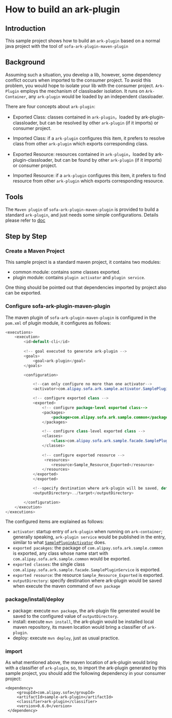 # How to build an ark-plugin
## Introduction
This sample project shows how to build an `ark-plugin`
based on a normal java project with the tool of `sofa-ark-plugin-maven-plugin`

## Background
Assuming such a situation, you develop a lib, however, some dependency 
conflict occurs when imported to the consumer project. To avoid this 
problem, you would hope to isolate your lib with the consumer project.
`Ark-Plugin` employs the mechanism of classloader isolation. It runs on 
`Ark-Container`, any `ark-plugin` would be loaded by an independent classloader.

There are four concepts about `ark-plugin`:

+ Exported Class: classes contained in `ark-plugin`，loaded by ark-plugin-classloader,
but can be resolved by other `ark-plugin` (if it imports) or consumer project.

+ Imported Class: if a `ark-plugin` configures this item, it prefers to resolve class 
from other `ark-plugin` which exports corresponding class.

+ Exported Resource: resources contained in `ark-plugin`，loaded by ark-plugin-classloader,
but can be found by other `ark-plugin` (if it imports) or consumer project.

+ Imported Resource: if a `ark-plugin` configures this item, it prefers to find resource 
from other `ark-plugin` which exports corresponding resource.

## Tools 
The `Maven plugin` of `sofa-ark-plugin-maven-plugin` is provided to build a
standard `ark-plugin`, and just needs some simple configurations. Details please
refer to [doc](https://www.sofastack.tech/sofa-boot/docs/sofa-ark-ark-plugin?lang=en)

## Step by Step
### Create a Maven Project
This sample project is a standard maven project, it contains two modules:

+ common module: contains some classes exported.
+ plugin module: contains `plugin activator` and `plugin service`.

One thing should be pointed out that dependencies imported by project also can be exported.

### Configure sofa-ark-plugin-maven-plugin
The maven plugin of `sofa-ark-plugin-maven-plugin` is configured in the `pom.xml` of plugin
module, it configures as follows:

``` java
<executions>
    <execution>
        <id>default-cli</id>
        
        <!-- goal executed to generate ark-plugin -->
        <goals>
            <goal>ark-plugin</goal>
        </goals>

        <configuration>

            <!--can only configure no more than one activator-->
            <activator>com.alipay.sofa.ark.sample.activator.SamplePluginActivator</activator>

            <!-- configure exported class -->
            <exported>
                <!-- configure package-level exported class-->
                <packages>
                    <package>com.alipay.sofa.ark.sample.common</package>
                </packages>

                <!-- configure class-level exported class -->
                <classes>
                    <class>com.alipay.sofa.ark.sample.facade.SamplePluginService</class>
                </classes>
                
                <!-- configure exported resource -->
                 <resources>
                    <resource>Sample_Resource_Exported</resource>
                </resources>
            </exported>
            </exported>

            <!--specify destination where ark-plugin will be saved, default saved to ${project.build.directory}-->
            <outputDirectory>../target</outputDirectory>

        </configuration>
    </execution>
</executions>
```
The configured items are explained as follows:
+ `activator`: startup entry of `ark-plugin` when running on `ark-container`; generally speaking,
`ark-plugin service` would be published in the entry, similar to what [`SamplePluginActivator`](./plugin/src/main/java/com/alipay/sofa/ark/sample/activator/SamplePluginActivator.java) does.
+ `exported pacakges`: the package of `com.alipay.sofa.ark.sample.common` is exported, any class
whose name start with `com.alipay.sofa.ark.sample.common` would be exported.
+ `exported classes`: the single class `com.alipay.sofa.ark.sample.facade.SamplePluginService` is
exported.
+ `exported resource`: the resource `Sample_Resource_Exported` is exported.
+ `outputDirectory`: specify destination where ark-plugin would be saved when execute
the maven command of `mvn package`

### package/install/deploy
+ package: execute `mvn package`, the ark-plugin file generated would be saved to the configured 
value of `outputDirectory`.
+ install: execute `mvn install`, the ark-plugin would be installed local maven repository, its maven
location would bring a classifier of `ark-plugin`.
+ deploy: execute `mvn deploy`, just as usual practice.

### import
As what mentioned above, the maven location of ark-plugin would bring with a classifier
of `ark-plugin`, so, to import the ark-plugin generated by this sample project, you
should add the following dependency in your consumer project:

```
<dependency>
     <groupId>com.alipay.sofa</groupId>
     <artifactId>sample-ark-plugin</artifactId>
     <classifier>ark-plugin</classifier>
     <version>0.6.0</version>
 </dependency>
```
